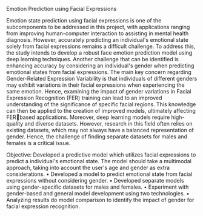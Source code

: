Emotion Prediction using Facial Expressions


Emotion state prediction using facial expressions is one of the subcomponents to be addressed in 
this project, with applications ranging from improving human-computer interaction to assisting 
in mental health diagnosis. However, accurately predicting an individual's emotional state solely 
from facial expressions remains a difficult challenge. To address this, the study intends to 
develop a robust face emotion prediction model using deep learning techniques.
Another challenge that can be identified is enhancing accuracy by considering an individual's 
gender when predicting emotional states from facial expressions. The main key concern 
regarding Gender-Related Expression Variability is that individuals of different genders may 
exhibit variations in their facial expressions when experiencing the same emotion.
Hence, examining the impact of gender variations in Facial Expression Recognition (FER) 
training can lead to an improved understanding of the significance of specific facial regions. This 
knowledge can then be applied to the creation of improved models, ultimately affecting FERbased applications.
Moreover, deep learning models require high-quality and diverse datasets. However, research in 
this field often relies on existing datasets, which may not always have a balanced representation 
of gender. Hence, the challenge of finding separate datasets for males and females is a critical 
issue.


Objective:
Developed a predictive model which utilizes facial expressions to predict a individual's emotional 
state. The model should take a multimodal approach, taking into account the user's age and 
gender as extra considerations.
        • Developed a model to predict emotional state from facial expressions without considering 
        gender.
        • Developed separate models using gender-specific datasets for males and females.
        • Experiment with gender-based and general model development using two technologies.
        • Analyzing results do model comparison to identify the impact of gender for facial expression 
        recognition.
